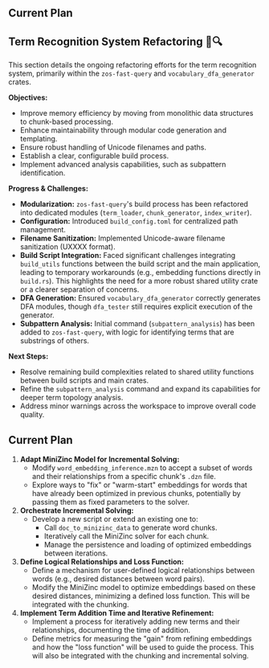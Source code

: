 ## Current Plan

## Term Recognition System Refactoring 🧠🔍

This section details the ongoing refactoring efforts for the term recognition system, primarily within the `zos-fast-query` and `vocabulary_dfa_generator` crates.

**Objectives:**
*   Improve memory efficiency by moving from monolithic data structures to chunk-based processing.
*   Enhance maintainability through modular code generation and templating.
*   Ensure robust handling of Unicode filenames and paths.
*   Establish a clear, configurable build process.
*   Implement advanced analysis capabilities, such as subpattern identification.

**Progress & Challenges:**
*   **Modularization:** `zos-fast-query`'s build process has been refactored into dedicated modules (`term_loader`, `chunk_generator`, `index_writer`).
*   **Configuration:** Introduced `build_config.toml` for centralized path management.
*   **Filename Sanitization:** Implemented Unicode-aware filename sanitization (UXXXX format).
*   **Build Script Integration:** Faced significant challenges integrating `build_utils` functions between the build script and the main application, leading to temporary workarounds (e.g., embedding functions directly in `build.rs`). This highlights the need for a more robust shared utility crate or a clearer separation of concerns.
*   **DFA Generation:** Ensured `vocabulary_dfa_generator` correctly generates DFA modules, though `dfa_tester` still requires explicit execution of the generator.
*   **Subpattern Analysis:** Initial command (`subpattern_analysis`) has been added to `zos-fast-query`, with logic for identifying terms that are substrings of others.

**Next Steps:**
*   Resolve remaining build complexities related to shared utility functions between build scripts and main crates.
*   Refine the `subpattern_analysis` command and expand its capabilities for deeper term topology analysis.
*   Address minor warnings across the workspace to improve overall code quality.

## Current Plan

1.  **Adapt MiniZinc Model for Incremental Solving:**
    *   Modify `word_embedding_inference.mzn` to accept a subset of words and their relationships from a specific chunk's `.dzn` file.
    *   Explore ways to "fix" or "warm-start" embeddings for words that have already been optimized in previous chunks, potentially by passing them as fixed parameters to the solver.
2.  **Orchestrate Incremental Solving:**
    *   Develop a new script or extend an existing one to:
        *   Call `doc_to_minizinc_data` to generate word chunks.
        *   Iteratively call the MiniZinc solver for each chunk.
        *   Manage the persistence and loading of optimized embeddings between iterations.
3.  **Define Logical Relationships and Loss Function:**
    *   Define a mechanism for user-defined logical relationships between words (e.g., desired distances between word pairs).
    *   Modify the MiniZinc model to optimize embeddings based on these desired distances, minimizing a defined loss function. This will be integrated with the chunking.
4.  **Implement Term Addition Time and Iterative Refinement:**
    *   Implement a process for iteratively adding new terms and their relationships, documenting the time of addition.
    *   Define metrics for measuring the "gain" from refining embeddings and how the "loss function" will be used to guide the process. This will also be integrated with the chunking and incremental solving.
